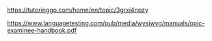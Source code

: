 https://tutoringgo.com/home/en/topic/3grxj4npzy

https://www.languagetesting.com/pub/media/wysiwyg/manuals/opic-examinee-handbook.pdf
